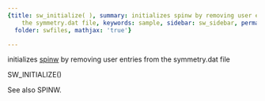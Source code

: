 ```yaml
---
{title: sw_initialize( ), summary: initializes spinw by removing user entries from
    the symmetry.dat file, keywords: sample, sidebar: sw_sidebar, permalink: sw_initialize.html,
  folder: swfiles, mathjax: 'true'}

---
```

initializes [spinw](spinw.html) by removing user entries from the symmetry.dat file
 
SW_INITIALIZE()
 
See also SPINW.
 

